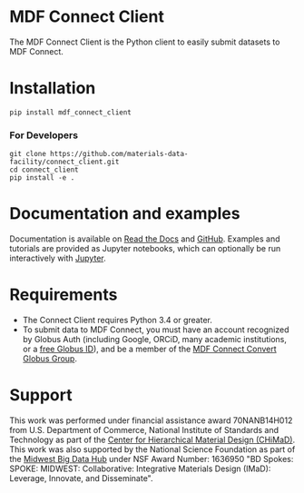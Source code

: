 # MDF Connect Client
The MDF Connect Client is the Python client to easily submit datasets to MDF Connect.

# Installation

```
pip install mdf_connect_client
```

### For Developers
```
git clone https://github.com/materials-data-facility/connect_client.git
cd connect_client
pip install -e .
```

# Documentation and examples
Documentation is available on [Read the Docs](https://mdf-connect-client.readthedocs.io/) and [GitHub](https://github.com/materials-data-facility/connect_client/tree/master/docs/). Examples and tutorials are provided as Jupyter notebooks, which can optionally be run interactively with [Jupyter](http://jupyter.org/).


# Requirements
* The Connect Client requires Python 3.4 or greater.
* To submit data to MDF Connect, you must have an account recognized by Globus Auth (including Google, ORCiD, many academic institutions, or a [free Globus ID](https://www.globusid.org/create)), and be a member of the [MDF Connect Convert Globus Group](https://app.globus.org/groups/cc192dca-3751-11e8-90c1-0a7c735d220a).


# Support
This work was performed under financial assistance award 70NANB14H012 from U.S. Department of Commerce, National Institute of Standards and Technology as part of the [Center for Hierarchical Material Design (CHiMaD)](http://chimad.northwestern.edu). This work was also supported by the National Science Foundation as part of the [Midwest Big Data Hub](http://midwestbigdatahub.org) under NSF Award Number: 1636950 "BD Spokes: SPOKE: MIDWEST: Collaborative: Integrative Materials Design (IMaD): Leverage, Innovate, and Disseminate".
